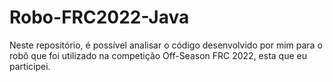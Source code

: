 # Robo-FRC2022-Java
Neste repositório, é possível analisar o código desenvolvido por mim para o robô que foi utilizado na competição Off-Season FRC 2022, esta que eu participei.
